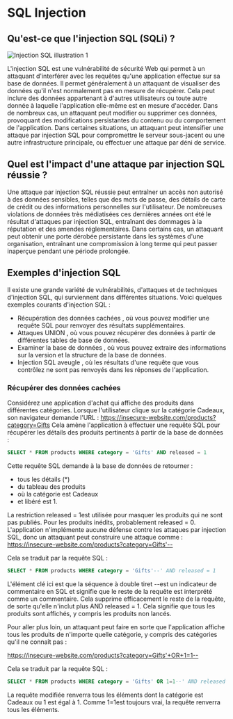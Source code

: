 # SQL Injection

## Qu'est-ce que l'injection SQL (SQLi) ?

![Injection SQL illustration 1](https://github.com/pluzeaux/bts-sio/blob/main/images/figure_1.png)

L'injection SQL est une vulnérabilité de sécurité Web qui permet à un attaquant d'interférer avec les requêtes qu'une application effectue sur sa base de données. Il permet généralement à un attaquant de visualiser des données qu'il n'est normalement pas en mesure de récupérer. Cela peut inclure des données appartenant à d'autres utilisateurs ou toute autre donnée à laquelle l'application elle-même est en mesure d'accéder. Dans de nombreux cas, un attaquant peut modifier ou supprimer ces données, provoquant des modifications persistantes du contenu ou du comportement de l'application.
Dans certaines situations, un attaquant peut intensifier une attaque par injection SQL pour compromettre le serveur sous-jacent ou une autre infrastructure principale, ou effectuer une attaque par déni de service.

## Quel est l'impact d'une attaque par injection SQL réussie ?

Une attaque par injection SQL réussie peut entraîner un accès non autorisé à des données sensibles, telles que des mots de passe, des détails de carte de crédit ou des informations personnelles sur l'utilisateur. De nombreuses violations de données très médiatisées ces dernières années ont été le résultat d'attaques par injection SQL, entraînant des dommages à la réputation et des amendes réglementaires. Dans certains cas, un attaquant peut obtenir une porte dérobée persistante dans les systèmes d'une organisation, entraînant une compromission à long terme qui peut passer inaperçue pendant une période prolongée.

## Exemples d'injection SQL

Il existe une grande variété de vulnérabilités, d'attaques et de techniques d'injection SQL, qui surviennent dans différentes situations. Voici quelques exemples courants d'injection SQL :

* Récupération des données cachées , où vous pouvez modifier une requête SQL pour renvoyer des résultats supplémentaires.
* Attaques UNION , où vous pouvez récupérer des données à partir de différentes tables de base de données.
* Examiner la base de données , où vous pouvez extraire des informations sur la version et la structure de la base de données.
* Injection SQL aveugle , où les résultats d'une requête que vous contrôlez ne sont pas renvoyés dans les réponses de l'application.

### Récupérer des données cachées

Considérez une application d'achat qui affiche des produits dans différentes catégories. Lorsque l'utilisateur clique sur la catégorie Cadeaux, son navigateur demande l'URL :
https://insecure-website.com/products?category=Gifts
Cela amène l'application à effectuer une requête SQL pour récupérer les détails des produits pertinents à partir de la base de données :

```sql
SELECT * FROM products WHERE category = 'Gifts' AND released = 1
```

Cette requête SQL demande à la base de données de retourner :

* tous les détails (\*)
* du tableau des produits
* où la catégorie est Cadeaux
* et libéré est 1.


La restriction released = 1est utilisée pour masquer les produits qui ne sont pas publiés. Pour les produits inédits, probablement released = 0.
L'application n'implémente aucune défense contre les attaques par injection SQL, donc un attaquant peut construire une attaque comme :
https://insecure-website.com/products?category=Gifts'--

Cela se traduit par la requête SQL :

```sql
SELECT * FROM products WHERE category = 'Gifts'--' AND released = 1
```

L'élément clé ici est que la séquence à double tiret --est un indicateur de commentaire en SQL et signifie que le reste de la requête est interprété comme un commentaire. Cela supprime efficacement le reste de la requête, de sorte qu'elle n'inclut plus AND released = 1. Cela signifie que tous les produits sont affichés, y compris les produits non lancés.

Pour aller plus loin, un attaquant peut faire en sorte que l'application affiche tous les produits de n'importe quelle catégorie, y compris des catégories qu'il ne connaît pas :

https://insecure-website.com/products?category=Gifts'+OR+1=1--

Cela se traduit par la requête SQL :

```sql
SELECT * FROM products WHERE category = 'Gifts' OR 1=1--' AND released = 1
```
La requête modifiée renverra tous les éléments dont la catégorie est Cadeaux ou 1 est égal à 1. Comme 1=1est toujours vrai, la requête renverra tous les éléments.



